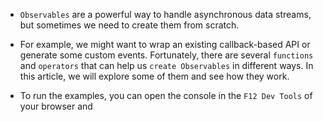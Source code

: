 - `Observables` are a powerful way to handle asynchronous data streams, but sometimes we need to create them from scratch. 

- For example, we might want to wrap an existing callback-based API or generate some custom events. Fortunately, there are several `functions` and `operators` that can help us `create Observables` in different ways. In this article, we will explore some of them and see how they work. 

- To run the examples, you can open the console in the `F12 Dev Tools` of your browser and
